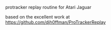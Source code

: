 protracker replay routine for Atari Jaguar

based on the excellent work at https://github.com/djh0ffman/ProTrackerReplay

